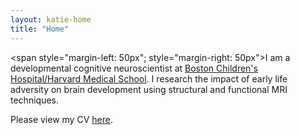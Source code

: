 ```yaml
---
layout: katie-home
title: "Home"
---
```


<span style="margin-left: 50px"; style="margin-right: 50px">I am a developmental cognitive neuroscientist at [Boston Children's Hospital/Harvard Medical School](https://hms.harvard.edu/affiliates/boston-childrens-hospital). I research the impact of early life adversity on brain development using structural and functional MRI techniques.</span>

<!--"font-weight: bold; font-size:1em;"-->
<!-- <p style="margin-left: 50px" style="margin-right: 50px">I am a developmental cognitive neuroscientist at [Boston Children's Hospital/Harvard Medical School](https://hms.harvard.edu/affiliates/boston-childrens-hospital). I research the impact of early life adversity on brain development using structural and functional MRI techniques.</p>  -->


Please view my CV [here](pdfs/TKT_cv_2019f-elec.pdf).
<!--stackedit_data:
eyJoaXN0b3J5IjpbLTYxOTc0MjMyOCwxODcwOTgyMzI2LDc4Nz
Q2NjY0N119
-->
